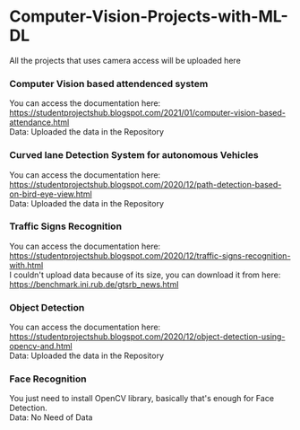 # Computer-Vision-Projects-with-ML-DL
All the projects that uses camera access will be uploaded here                                                                                                                            

### Computer Vision based attendenced system                                                                                                                                            
You can access the documentation here: https://studentprojectshub.blogspot.com/2021/01/computer-vision-based-attendance.html                                                                            
Data: Uploaded the data in the Repository                                                                                                                                                   
### Curved lane Detection System for autonomous Vehicles                                                                                                                                            
You can access the documentation here: https://studentprojectshub.blogspot.com/2020/12/path-detection-based-on-bird-eye-view.html                                                                 
Data: Uploaded the data in the Repository                                                                                                                                                   
### Traffic Signs Recognition                                                                                                                                            
You can access the documentation here: https://studentprojectshub.blogspot.com/2020/12/traffic-signs-recognition-with.html                                                          
I couldn't upload data because of its size, you can download it from here: https://benchmark.ini.rub.de/gtsrb_news.html                                                              
### Object Detection                                                                                                                                            
You can access the documentation here: https://studentprojectshub.blogspot.com/2020/12/object-detection-using-opencv-and.html                                                        
Data: Uploaded the data in the Repository                                                                                                                                                   
### Face Recognition                                                                                                                                           
You just need to install OpenCV library, basically that's enough for Face Detection.                                                                                                 
Data: No Need of Data                                                                                                                                                    
